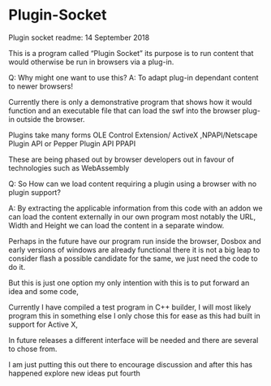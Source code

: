 # Plugin-Socket
Plugin socket readme: 14 September 2018

This is a program called “Plugin Socket” its purpose is to run content that would otherwise be run in browsers via a plug-in.

Q: Why might one want to use this?
A: To adapt plug-in dependant content to newer browsers!

Currently there is only a demonstrative program that shows how it would function and an executable file that can load the swf into the browser plug-in outside the browser.

Plugins take many forms OLE Control Extension/ ActiveX ,NPAPI/Netscape Plugin API or Pepper Plugin API PPAPI

These are being phased out by browser developers out in favour of technologies such as WebAssembly

Q: So How can we load content requiring a plugin using a browser with no plugin support?


A: By extracting the applicable information from this code with an addon we can load the content externally in our own program most notably the URL, Width and Height we can load the content in a separate window.

Perhaps in the future have our program run inside the browser,
Dosbox and early versions of windows are already functional there it is not a big leap to consider flash a possible candidate for the same, we just need the code to do it.

But this is just one option my only intention with this is to put forward an idea and some code,

Currently I have compiled a test program in C++ builder,
I will most likely program this in something else I only chose this for ease as this had built in support for Active X,

In future releases a different interface will be needed and there are several to chose from.

I am just putting this out there to encourage discussion and after this has happened explore new ideas put fourth 

